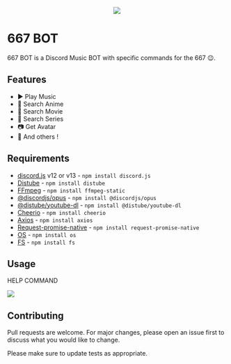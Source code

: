 <div align="center">
  <p>
    <img src="https://www.musiqueurbaine.fr/wp-content/uploads/2019/05/14/667-photo-363x363.jpg">
  </p>
</div>


# 667 BOT

667 BOT is a Discord Music BOT with specific commands for the 667 😉.

## Features

- ▶️ Play Music
- 🎥 Search Anime
- 🎥 Search Movie
- 🎥 Search Series
- 📷 Get Avatar
- 📑 And others !

## Requirements

- [discord.js](https://discord.js.org) v12 or v13 - `npm install discord.js`
- [Distube](https://distube.js.org/#/) - `npm install distube`
- [FFmpeg](https://www.ffmpeg.org/download.html) - `npm install ffmpeg-static`
- [@discordjs/opus](https://github.com/discordjs/opus) - `npm install @discordjs/opus`
- [@distube/youtube-dl](https://www.npmjs.com/package/@distube/youtube-dl) - `npm install @distube/youtube-dl`
- [Cheerio](https://cheerio.js.org/) - `npm install cheerio`
- [Axios](https://www.npmjs.com/package/axios) - `npm install axios`
- [Request-promise-native](https://www.npmjs.com/package/request-promise-native) - `npm install request-promise-native`
- [OS](https://www.npmjs.com/package/os) - `npm install os`
- [FS](https://www.npmjs.com/package/fs) - `npm install fs`

## Usage

HELP COMMAND

<img src="https://i.ibb.co/cYYGzFz/helpcommand.png">

## Contributing
Pull requests are welcome. For major changes, please open an issue first to discuss what you would like to change.

Please make sure to update tests as appropriate.
